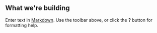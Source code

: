 ## What we're building

Enter text in [Markdown](http://daringfireball.net/projects/markdown/). Use the toolbar above, or click the **?** button for formatting help.
